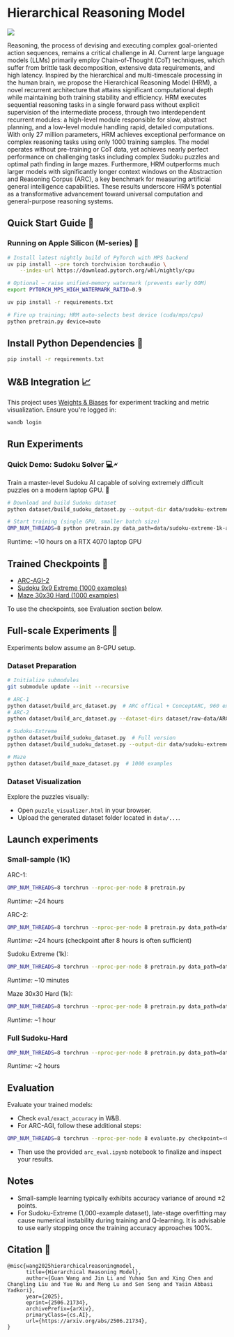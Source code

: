 # Hierarchical Reasoning Model

![](./assets/hrm.png)

Reasoning, the process of devising and executing complex goal-oriented action sequences, remains a critical challenge in AI.
Current large language models (LLMs) primarily employ Chain-of-Thought (CoT) techniques, which suffer from brittle task decomposition, extensive data requirements, and high latency. Inspired by the hierarchical and multi-timescale processing in the human brain, we propose the Hierarchical Reasoning Model (HRM), a novel recurrent architecture that attains significant computational depth while maintaining both training stability and efficiency.
HRM executes sequential reasoning tasks in a single forward pass without explicit supervision of the intermediate process, through two interdependent recurrent modules: a high-level module responsible for slow, abstract planning, and a low-level module handling rapid, detailed computations. With only 27 million parameters, HRM achieves exceptional performance on complex reasoning tasks using only 1000 training samples. The model operates without pre-training or CoT data, yet achieves nearly perfect performance on challenging tasks including complex Sudoku puzzles and optimal path finding in large mazes.
Furthermore, HRM outperforms much larger models with significantly longer context windows on the Abstraction and Reasoning Corpus (ARC), a key benchmark for measuring artificial general intelligence capabilities.
These results underscore HRM’s potential as a transformative advancement toward universal computation and general-purpose reasoning systems.

## Quick Start Guide 🚀

### Running on Apple Silicon (M-series) 🍏

```bash
# Install latest nightly build of PyTorch with MPS backend
uv pip install --pre torch torchvision torchaudio \
    --index-url https://download.pytorch.org/whl/nightly/cpu

# Optional – raise unified-memory watermark (prevents early OOM)
export PYTORCH_MPS_HIGH_WATERMARK_RATIO=0.9

uv pip install -r requirements.txt

# Fire up training; HRM auto-selects best device (cuda/mps/cpu)
python pretrain.py device=auto
```


## Install Python Dependencies 🐍

```bash
pip install -r requirements.txt
```

## W&B Integration 📈

This project uses [Weights & Biases](https://wandb.ai/) for experiment tracking and metric visualization. Ensure you're logged in:

```bash
wandb login
```

## Run Experiments

### Quick Demo: Sudoku Solver 💻🗲

Train a master-level Sudoku AI capable of solving extremely difficult puzzles on a modern laptop GPU. 🧩

```bash
# Download and build Sudoku dataset
python dataset/build_sudoku_dataset.py --output-dir data/sudoku-extreme-1k-aug-1000  --subsample-size 1000 --num-aug 1000

# Start training (single GPU, smaller batch size)
OMP_NUM_THREADS=8 python pretrain.py data_path=data/sudoku-extreme-1k-aug-1000 epochs=20000 eval_interval=2000 global_batch_size=384 lr=7e-5 puzzle_emb_lr=7e-5 weight_decay=1.0 puzzle_emb_weight_decay=1.0
```

Runtime: ~10 hours on a RTX 4070 laptop GPU

## Trained Checkpoints 🚧

 - [ARC-AGI-2](https://huggingface.co/sapientinc/HRM-checkpoint-ARC-2)
 - [Sudoku 9x9 Extreme (1000 examples)](https://huggingface.co/sapientinc/HRM-checkpoint-sudoku-extreme)
 - [Maze 30x30 Hard (1000 examples)](https://huggingface.co/sapientinc/HRM-checkpoint-maze-30x30-hard)

To use the checkpoints, see Evaluation section below.

## Full-scale Experiments 🔵

Experiments below assume an 8-GPU setup.

### Dataset Preparation

```bash
# Initialize submodules
git submodule update --init --recursive

# ARC-1
python dataset/build_arc_dataset.py  # ARC offical + ConceptARC, 960 examples
# ARC-2
python dataset/build_arc_dataset.py --dataset-dirs dataset/raw-data/ARC-AGI-2/data --output-dir data/arc-2-aug-1000  # ARC-2 official, 1120 examples

# Sudoku-Extreme
python dataset/build_sudoku_dataset.py  # Full version
python dataset/build_sudoku_dataset.py --output-dir data/sudoku-extreme-1k-aug-1000  --subsample-size 1000 --num-aug 1000  # 1000 examples

# Maze
python dataset/build_maze_dataset.py  # 1000 examples
```

### Dataset Visualization

Explore the puzzles visually:

* Open `puzzle_visualizer.html` in your browser.
* Upload the generated dataset folder located in `data/...`.

## Launch experiments

### Small-sample (1K)

ARC-1:

```bash
OMP_NUM_THREADS=8 torchrun --nproc-per-node 8 pretrain.py 
```

*Runtime:* ~24 hours

ARC-2:

```bash
OMP_NUM_THREADS=8 torchrun --nproc-per-node 8 pretrain.py data_path=data/arc-2-aug-1000
```

*Runtime:* ~24 hours (checkpoint after 8 hours is often sufficient)

Sudoku Extreme (1k):

```bash
OMP_NUM_THREADS=8 torchrun --nproc-per-node 8 pretrain.py data_path=data/sudoku-extreme-1k-aug-1000 epochs=20000 eval_interval=2000 lr=1e-4 puzzle_emb_lr=1e-4 weight_decay=1.0 puzzle_emb_weight_decay=1.0
```

*Runtime:* ~10 minutes

Maze 30x30 Hard (1k):

```bash
OMP_NUM_THREADS=8 torchrun --nproc-per-node 8 pretrain.py data_path=data/maze-30x30-hard-1k epochs=20000 eval_interval=2000 lr=1e-4 puzzle_emb_lr=1e-4 weight_decay=1.0 puzzle_emb_weight_decay=1.0
```

*Runtime:* ~1 hour

### Full Sudoku-Hard

```bash
OMP_NUM_THREADS=8 torchrun --nproc-per-node 8 pretrain.py data_path=data/sudoku-hard-full epochs=100 eval_interval=10 lr_min_ratio=0.1 global_batch_size=2304 lr=3e-4 puzzle_emb_lr=3e-4 weight_decay=0.1 puzzle_emb_weight_decay=0.1 arch.loss.loss_type=softmax_cross_entropy arch.L_cycles=8 arch.halt_max_steps=8 arch.pos_encodings=learned
```

*Runtime:* ~2 hours

## Evaluation

Evaluate your trained models:

* Check `eval/exact_accuracy` in W&B.
* For ARC-AGI, follow these additional steps:

```bash
OMP_NUM_THREADS=8 torchrun --nproc-per-node 8 evaluate.py checkpoint=<CHECKPOINT_PATH>
```

* Then use the provided `arc_eval.ipynb` notebook to finalize and inspect your results.

## Notes

 - Small-sample learning typically exhibits accuracy variance of around ±2 points.
 - For Sudoku-Extreme (1,000-example dataset), late-stage overfitting may cause numerical instability during training and Q-learning. It is advisable to use early stopping once the training accuracy approaches 100%.

## Citation 📜

```
@misc{wang2025hierarchicalreasoningmodel,
      title={Hierarchical Reasoning Model}, 
      author={Guan Wang and Jin Li and Yuhao Sun and Xing Chen and Changling Liu and Yue Wu and Meng Lu and Sen Song and Yasin Abbasi Yadkori},
      year={2025},
      eprint={2506.21734},
      archivePrefix={arXiv},
      primaryClass={cs.AI},
      url={https://arxiv.org/abs/2506.21734}, 
}
```